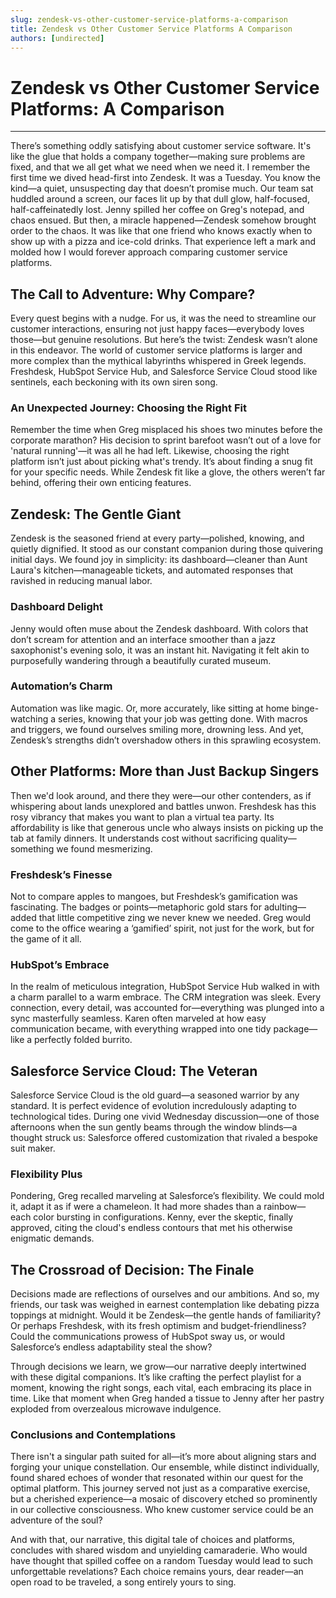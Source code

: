 ```yaml
---
slug: zendesk-vs-other-customer-service-platforms-a-comparison
title: Zendesk vs Other Customer Service Platforms A Comparison
authors: [undirected]
---
```



# Zendesk vs Other Customer Service Platforms: A Comparison

---

There’s something oddly satisfying about customer service software. It's like the glue that holds a company together—making sure problems are fixed, and that we all get what we need when we need it. I remember the first time we dived head-first into Zendesk. It was a Tuesday. You know the kind—a quiet, unsuspecting day that doesn’t promise much. Our team sat huddled around a screen, our faces lit up by that dull glow, half-focused, half-caffeinatedly lost. Jenny spilled her coffee on Greg's notepad, and chaos ensued. But then, a miracle happened—Zendesk somehow brought order to the chaos. It was like that one friend who knows exactly when to show up with a pizza and ice-cold drinks. That experience left a mark and molded how I would forever approach comparing customer service platforms.

## The Call to Adventure: Why Compare?

Every quest begins with a nudge. For us, it was the need to streamline our customer interactions, ensuring not just happy faces—everybody loves those—but genuine resolutions. But here’s the twist: Zendesk wasn’t alone in this endeavor. The world of customer service platforms is larger and more complex than the mythical labyrinths whispered in Greek legends. Freshdesk, HubSpot Service Hub, and Salesforce Service Cloud stood like sentinels, each beckoning with its own siren song.

### An Unexpected Journey: Choosing the Right Fit

Remember the time when Greg misplaced his shoes two minutes before the corporate marathon? His decision to sprint barefoot wasn’t out of a love for 'natural running'—it was all he had left. Likewise, choosing the right platform isn’t just about picking what's trendy. It’s about finding a snug fit for your specific needs. While Zendesk fit like a glove, the others weren’t far behind, offering their own enticing features.

## Zendesk: The Gentle Giant

Zendesk is the seasoned friend at every party—polished, knowing, and quietly dignified. It stood as our constant companion during those quivering initial days. We found joy in simplicity: its dashboard—cleaner than Aunt Laura's kitchen—manageable tickets, and automated responses that ravished in reducing manual labor.

### Dashboard Delight

Jenny would often muse about the Zendesk dashboard. With colors that don’t scream for attention and an interface smoother than a jazz saxophonist's evening solo, it was an instant hit. Navigating it felt akin to purposefully wandering through a beautifully curated museum.

### Automation’s Charm

Automation was like magic. Or, more accurately, like sitting at home binge-watching a series, knowing that your job was getting done. With macros and triggers, we found ourselves smiling more, drowning less. And yet, Zendesk’s strengths didn’t overshadow others in this sprawling ecosystem.

## Other Platforms: More than Just Backup Singers

Then we'd look around, and there they were—our other contenders, as if whispering about lands unexplored and battles unwon. Freshdesk has this rosy vibrancy that makes you want to plan a virtual tea party. Its affordability is like that generous uncle who always insists on picking up the tab at family dinners. It understands cost without sacrificing quality—something we found mesmerizing.

### Freshdesk’s Finesse

Not to compare apples to mangoes, but Freshdesk’s gamification was fascinating. The badges or points—metaphoric gold stars for adulting—added that little competitive zing we never knew we needed. Greg would come to the office wearing a ‘gamified’ spirit, not just for the work, but for the game of it all.

### HubSpot’s Embrace

In the realm of meticulous integration, HubSpot Service Hub walked in with a charm parallel to a warm embrace. The CRM integration was sleek. Every connection, every detail, was accounted for—everything was plunged into a sync masterfully seamless. Karen often marveled at how easy communication became, with everything wrapped into one tidy package—like a perfectly folded burrito.

## Salesforce Service Cloud: The Veteran

Salesforce Service Cloud is the old guard—a seasoned warrior by any standard. It is perfect evidence of evolution incredulously adapting to technological tides. During one vivid Wednesday discussion—one of those afternoons when the sun gently beams through the window blinds—a thought struck us: Salesforce offered customization that rivaled a bespoke suit maker.

### Flexibility Plus

Pondering, Greg recalled marveling at Salesforce’s flexibility. We could mold it, adapt it as if were a chameleon. It had more shades than a rainbow—each color bursting in configurations. Kenny, ever the skeptic, finally approved, citing the cloud's endless contours that met his otherwise enigmatic demands.

## The Crossroad of Decision: The Finale

Decisions made are reflections of ourselves and our ambitions. And so, my friends, our task was weighed in earnest contemplation like debating pizza toppings at midnight. Would it be Zendesk—the gentle hands of familiarity? Or perhaps Freshdesk, with its fresh optimism and budget-friendliness? Could the communications prowess of HubSpot sway us, or would Salesforce’s endless adaptability steal the show?

Through decisions we learn, we grow—our narrative deeply intertwined with these digital companions. It’s like crafting the perfect playlist for a moment, knowing the right songs, each vital, each embracing its place in time. Like that moment when Greg handed a tissue to Jenny after her pastry exploded from overzealous microwave indulgence.

### Conclusions and Contemplations

There isn't a singular path suited for all—it’s more about aligning stars and forging your unique constellation. Our ensemble, while distinct individually, found shared echoes of wonder that resonated within our quest for the optimal platform. This journey served not just as a comparative exercise, but a cherished experience—a mosaic of discovery etched so prominently in our collective consciousness. Who knew customer service could be an adventure of the soul?

And with that, our narrative, this digital tale of choices and platforms, concludes with shared wisdom and unyielding camaraderie. Who would have thought that spilled coffee on a random Tuesday would lead to such unforgettable revelations? Each choice remains yours, dear reader—an open road to be traveled, a song entirely yours to sing.